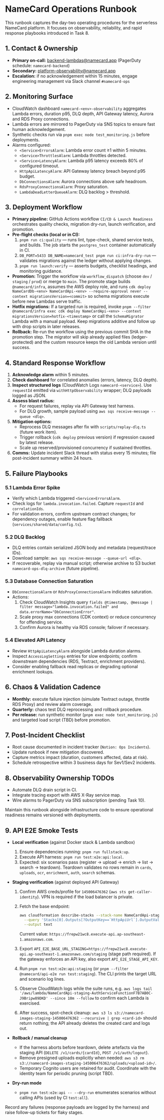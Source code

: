 # NameCard Operations Runbook

This runbook captures the day-two operating procedures for the serverless
NameCard platform. It focuses on observability, reliability, and rapid response
playbooks introduced in Task 8.

## 1. Contact & Ownership

- **Primary on-call:** backend-lambdas@namecard.app (PagerDuty schedule:
  `namecard-backend`)
- **Secondary:** platform-observability@namecard.app
- **Escalation:** if no acknowledgement within 15 minutes, engage engineering
  management via Slack channel `#namecard-ops`

## 2. Monitoring Surface

- CloudWatch dashboard `namecard-<env>-observability` aggregates Lambda errors,
  duration p95, DLQ depth, API Gateway latency, Aurora and RDS Proxy
  connections.
- Lambda errors are mirrored to PagerDuty via SNS topics to ensure fast human
  acknowledgement.
- Synthetic checks run via `pnpm exec node test_monitoring.js` before
  deployments.
- Alarms configured:
  - `<Service>ErrorsAlarm`: Lambda error count ≥1 within 5 minutes.
  - `<Service>ThrottlesAlarm`: Lambda throttles detected.
  - `<Service>LatencyAlarm`: Lambda p95 latency exceeds 80% of configured
    timeout.
  - `HttpApiLatencyAlarm`: API Gateway latency breach beyond p95 budget.
  - `DbConnectionsAlarm`: Aurora connections above safe headroom.
  - `RdsProxyConnectionsAlarm`: Proxy saturation.
  - `LambdaDeadLetterQueueAlarm`: DLQ backlog > threshold.

## 3. Deployment Workflow

- **Primary pipeline:** GitHub Actions workflow `CI/CD & Launch Readiness`
  orchestrates quality checks, migration dry-run, launch verification, and
  promotion.
- **Pre-flight checks (local or in CI):**
  1. `pnpm run ci:quality` — runs lint, type-check, shared service tests, and
     builds. The job starts the `postgres_test` container automatically in CI.
  2. `DB_PORT=5433 DB_NAME=namecard_test pnpm run ci:infra-dry-run` — validates
     migrations against the ledger without applying changes.
  3. `pnpm run launch:verify` — asserts budgets, checklist headings, and
     monitoring guidance.
- **Promotion:** Trigger the workflow via `workflow_dispatch` (choose `dev` /
  `staging` / `prod`) or merge to `main`. The promote stage builds
  `@namecard/infra`, assumes the AWS deploy role, and runs
  `cdk deploy NameCardDb-<env> NameCardApi-<env> --require-approval never --context migrationsVersion=<commit>`
  so schema migrations execute before new Lambdas serve traffic.
- **Hotfix migrations:** If a targeted run is required, invoke
  `pnpm --filter @namecard/infra exec cdk deploy NameCardApi-<env> --context migrationsVersion=hotfix-<timestamp>`
  or call the `SchemaMigrator` Lambda with a manual payload. Keep migrations
  additive and follow up with drop scripts in later releases.
- **Rollback:** Re-run the workflow using the previous commit SHA in the
  promotion step. The migrator will skip already applied files
  (ledger-protected) and the custom resource keeps the old Lambda version until
  success.

## 4. Standard Response Workflow

1. **Acknowledge alarm** within 5 minutes.
2. **Check dashboard** for correlated anomalies (errors, latency, DLQ depth).
3. **Inspect structured logs** (CloudWatch Logs `namecard-<service>`). Use
   `requestId` emitted via `withHttpObservability` wrapper; DLQ payloads logged
   as JSON.
4. **Assess blast radius:**
   - For request failures, replay via API Gateway test harness.
   - For DLQ growth, sample payload using
     `aws sqs receive-message --queue <dlq>`.
5. **Mitigation options:**
   - Reprocess DLQ messages after fix with `scripts/replay-dlq.ts` (future work
     item).
   - Trigger rollback (`cdk deploy` previous version) if regression caused by
     latest release.
   - Scale up reserved/provisioned concurrency if sustained throttles.
6. **Comms:** Update incident Slack thread with status every 15 minutes; file
   post-incident summary within 24 hours.

## 5. Failure Playbooks

### 5.1 Lambda Error Spike

- Verify which Lambda triggered `<Service>ErrorsAlarm`.
- Check logs for `lambda.invocation.failed`. Capture `requestId` and
  `correlationIds`.
- For validation errors, confirm upstream contract changes; for dependency
  outages, enable feature flag fallback (`services/shared/data/config.ts`).

### 5.2 DLQ Backlog

- DLQ entries contain serialized JSON body and metadata (request/trace IDs).
- Download sample: `aws sqs receive-message --queue-url <dlq>`.
- If recoverable, replay via manual script; otherwise archive to S3 bucket
  `namecard-ops-dlq-archive` (future pipeline).

### 5.3 Database Connection Saturation

- `DbConnectionsAlarm` or `RdsProxyConnectionsAlarm` indicates saturation.
- Actions:
  1. Check CloudWatch Insights query
     `fields @timestamp, @message | filter message="lambda.invocation.failed" and data.errorName="DbConnectionError"`.
  2. Scale proxy max connections (CDK context) or reduce concurrency for
     offending service.
  3. Confirm Aurora is healthy via RDS console; failover if necessary.

### 5.4 Elevated API Latency

- Review `HttpApiLatencyAlarm` alongside Lambda duration alarms.
- Inspect `AccessLogSettings` entries for slow endpoints; confirm downstream
  dependencies (RDS, Textract, enrichment providers).
- Consider enabling fallback read replicas or degrading optional enrichment
  lookups.

## 6. Chaos & Validation Cadence

- **Monthly:** execute failure injection (simulate Textract outage, throttle RDS
  Proxy) and review alarm coverage.
- **Quarterly:** chaos test DLQ reprocessing and rollback procedure.
- **Per release:** run synthetic monitor (`pnpm exec node test_monitoring.js`)
  and targeted load script (TBD) before promotion.

## 7. Post-Incident Checklist

- Root cause documented in incident tracker (`Notion: Ops Incidents`).
- Update runbook if new mitigation discovered.
- Capture metrics impact (duration, customers affected, data at risk).
- Schedule retrospective within 3 business days for Sev1/Sev2 incidents.

## 8. Observability Ownership TODOs

- Automate DLQ drain script in CI.
- Integrate tracing export with AWS X-Ray service map.
- Wire alarms to PagerDuty via SNS subscription (pending Task 10).

Maintain this runbook alongside infrastructure code to ensure operational
readiness remains versioned with deployments.

## 9. API E2E Smoke Tests

- **Local verification** (against Docker stack & Lambda sandbox)
  1. Ensure dependencies running: `pnpm run fullstack:up`.
  2. Execute API harness: `pnpm run test:e2e:api:local`.
  3. Expected: six scenarios pass (register → upload → enrich → list → search →
     teardown). Teardown validates no rows remain in `cards`, `uploads`, `ocr`,
     `enrichment`, `auth`, `search` schemas.

- **Staging verification** (against deployed API Gateway)
  1. Confirm AWS creds/profile for `145006476362`
     (`aws sts get-caller-identity`). VPN is required if the load balancer is
     private.
  2. Fetch the base endpoint:

     ```bash
     aws cloudformation describe-stacks --stack-name NameCardApi-staging \
       --query 'Stacks[0].Outputs[?OutputKey==`HttpApiUrl`].OutputValue' \
       --output text
     ```

     Current value:
     `https://frepw21wc8.execute-api.ap-southeast-1.amazonaws.com`.

  3. Export
     `API_E2E_BASE_URL_STAGING=https://frepw21wc8.execute-api.ap-southeast-1.amazonaws.com/staging`
     (stage path required). If the gateway enforces an API key, also export
     `API_E2E_STAGE_API_KEY`.
  4. Run `pnpm run test:e2e:api:staging` (or
     `pnpm --filter @namecard/api-e2e run test:staging`). The CLI prints the
     target URL and scenario log lines.
  5. Observe CloudWatch logs while the suite runs, e.g.
     `aws logs tail '/aws/lambda/NameCardApi-staging-AuthServiceFunctionF7B7AB0C-J9Bripw89DKD' --since 10m --follow`
     to confirm each Lambda is exercised.
  6. After success, spot-check cleanup:
     `aws s3 ls s3://namecard-images-staging-145006476362 --recursive | grep <card-id>`
     should return nothing; the API already deletes the created card and logs
     out.

- **Rollback / manual cleanup**
  - If the harness aborts before teardown, delete artefacts via the staging API
    (`DELETE /v1/cards/{cardId}`, `POST /v1/auth/logout`).
  - Remove presigned uploads explicitly when needed:
    `aws s3 rm s3://namecard-images-staging-145006476362/uploads/<upload-id>/`.
  - Temporary Cognito users are retained for audit. Coordinate with the identity
    team for periodic pruning (script TBD).

- **Dry-run mode**
  - `pnpm run test:e2e:api -- --dry-run` enumerates scenarios without calling
    APIs (used by CI `test:all`).

Record any failures (response payloads are logged by the harness) and raise
follow-up tickets for flaky stages.
